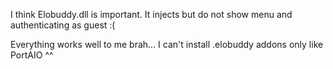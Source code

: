 I think Elobuddy.dll is important. It injects but do not show menu and authenticating as guest :(


Everything works well to me brah... I can't install .elobuddy addons only like PortAIO ^^
